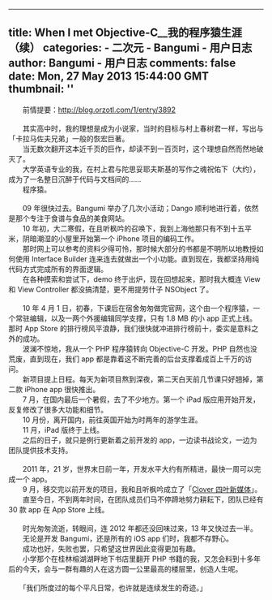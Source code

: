 
---
title: When I met Objective-C__我的程序猿生涯（续）
categories: 
    - 二次元
    - Bangumi - 用户日志
author: Bangumi - 用户日志
comments: false
date: Mon, 27 May 2013 15:44:00 GMT
thumbnail: ''
---

<div>   
　　前情提要：<a href="http://blog.orzotl.com/1/entry/3892" target="_blank" rel="nofollow external noopener" class="l">http://blog.orzotl.com/1/entry/3892</a><br>
<br>
　　其实高中时，我的理想是成为小说家，当时的目标与村上春树君一样，写出与「卡拉马佐夫兄弟」一般的恢宏巨著。<br>
　　当无数次翻开这本近千页的巨作，却读不到一百页时，这个理想自然而然地破灭了。<br>
　　大学英语专业的我，在村上君与陀思妥耶夫斯基的写作之魂祝佑下（大约），成为了一名整日沉醉于代码与文档间的……<br>
　　程序猿。<br>
<br>
　　09 年很快过去。Bangumi 举办了几次小活动；Dango 顺利地进行着，依然是那个专注于食谱与食品的美食网站。<br>
　　10 年初，大二寒假，在且听枫吟的召唤下，我到上海他那只有不到十五平米，阴暗潮湿的小屋里开始第一个 iPhone 项目的编码工作。<br>
　　那时网上可以参考的资料少得可怜，那时候大部分的书都是不明所以地教授如何使用 Interface Builder 连来连去就做出一个小功能。直到现在，我都坚持用纯代码方式完成所有的界面逻辑。<br>
　　在各种摸索和尝试下，demo 终于出炉，现在回想起来，那时我大概连 View 和 View Controller 都没搞清楚，更不用提劳什子 NSObject 了。<br>
<br>
　　10 年 4 月 1 日，初春，下课后在宿舍匆匆做完官网，这个由一个程序猿，一个常驻编辑，以及一两个外援编辑同学支撑，只有 1.8 MB 的小 app 正式上线。那时 App Store 的排行榜风平浪静，我们很快就冲进排行榜前十，委实是意料之外的成功。<br>
　　波澜不惊地，我从一个 PHP 程序猿转向 Objective-C 开发。PHP 自然也没荒废，直到现在，我们 app 都是靠着这不断完善的后台支撑着成百上千万的访问。<br>
　　新项目提上日程。每天为新项目熬到深夜，第二天白天前几节课只好翘掉，第二款 iPhone app 很快推出。<br>
　　7 月，在国内最后一个暑假，去了不少地方。第一个 iPad 版应用开始开发，反复修改了很多大功能和细节。<br>
　　10 月份，离开国内，前往英国开始为时两年的游学生涯。<br>
　　11 月，iPad 版终于上线。<br>
　　之后的日子，就只是例行更新着之前开发的 app，一边读书战论文，一边为团队提供技术支持。<br>
<br>
　　2011 年，21 岁，世界末日前一年，开发水平大约有所精进，最快一周可以完成一个 app。<br>
　　9 月，移交完以前开发的项目，我和且听枫吟成立了「<a href="http://clover.ly/" target="_blank" rel="nofollow external noopener" class="l">Clover 四叶新媒体</a>」。<br>
　　直至今日，不到两年时间，在团队成员们马不停蹄地努力耕耘下，团队已经有 30 款 app 在 App Store 上线。<br>
<br>
　　时光匆匆流逝，转眼间，连 2012 年都还没回味过来，13 年又快过去一半。<br>
　　无论是开发 Bangumi，还是所有的 iOS app 们时，我都不存野心。<br>
　　成功也好，失败也罢，只希望这世界因此变得更加有趣。<br>
　　小学那个在桂林榕湖湖畔地下书店里翻开 PHP 书籍的我，又怎会料到十多年后的今天，会与一群有趣的人在这方圆一公里最高的楼层里，创造人生呢。<br>
<br>
　　「我们所度过的每个平凡日常，也许就是连续发生的奇迹。」   
</div>
            